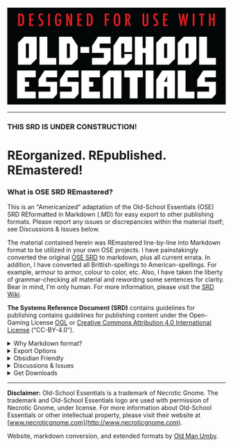 
![OSE Logo](OSE.Logo.Black.png)

---

### THIS SRD IS UNDER CONSTRUCTION!

# REorganized. REpublished. REmastered!

### What is OSE SRD REmastered?

This is an "Americanized" adaptation of the Old-School Essentials (OSE) SRD REformatted in Markdown (.MD) for easy export to other publishing formats. Please report any issues or discrepancies within the material itself; see Discussions & Issues below.

The material contained herein was REmastered line-by-line into Markdown format to be utilized in your own OSE projects. I have painstakingly converted the original [OSE SRD](https://oldschoolessentials.necroticgnome.com/srd/index.php/Main_Page) to markdown, plus all current errata. In addition, I have converted all Brittish-spellings to American-spellings. For example, armour to armor, colour to color, etc. Also, I have taken the liberty of grammar-checking all material and rewording some sentences for clarity. Bear in mind, I'm only human. For more information, please visit the [SRD Wiki](https://srd.wiki).

**The Systems Reference Document (SRD)** contains guidelines for publishing contains guidelines for publishing content under the Open-Gaming License [OGL](https://oldschoolessentials.necroticgnome.com/srd/index.php/Open_Game_License) or [Creative Commons Attribution 4.0 International License](https://creativecommons.org/licenses/by/4.0/legalcode) (“CC-BY-4.0”).

<details>
 <summary>Why Markdown format?</summary>

Markdown is a lightweight markup language with plain text formatting syntax created by [John Gruber](https://daringfireball.net). By its very nature, being a plain text file, it is designed to add future-proofing to any set of documents while still maintaining basic text and table formatting options. In addition, Markdown may be exported to HTML and many other formats using a number of various Markdown editors. Markdown is often used to format readme files, for writing books, blogs, and messages, or to simply create rich text using plain text in a Markdown editor.

</details>

<details>
 <summary>Export Options</summary>

I recommend using the following Markdown applications to edit the material:

* [Typora](https://typora.io): $15 (Pay Once)
* [Visual Studio Code](https://code.visualstudio.com/Download): FREE!

To export Markdown to various publishing formats, I recommend using Typora (listed above) as it has many good export options which will satify the majority of users. Most any good Markdown editors will offer basic exports. However, if you want more options, [PanWriter](https://panwriter.com) is the best solution. However, for PanWiter to function properly, the following applications must also be installed to maximize your export options:

* [Download PanDoc](https://github.com/jgm/pandoc/releases/download/2.19.2/pandoc-2.19.2-macOS.pkg)

Alternatively, you can install pandoc using Homebrew:

`brew install pandoc`

Homebrew can also install other software that integrates with Pandoc. For example, to install librsvg (its rsvg-convert covers formats without SVG support), Python (to use Pandoc filters), and BasicTeX (to typeset PDFs with LaTeX):

`brew install librsvg python homebrew/cask/basictex`

Note: On unsupported versions of macOS (more than three releases old), Homebrew installs from the source, which takes additional time and disk space for the ghc compiler and dependent Haskell libraries.

There is a zip file containing the binaries and man pages, for those who prefer not to use the installer. Simply unzip the file and move the binaries and man pages to whatever directory you like.

By default, Pandoc creates PDFs using LaTeX. Because a full MacTeX installation uses four gigabytes of disk space, we recommend BasicTeX or TinyTeX and using the tlmgr tool to install additional packages as needed. If you receive errors warning of fonts not found:

`tlmgr install collection-fontsrecommended`

</details>

<details>
 <summary>Obsidian Friendly</summary>

This adaption of the OSE SRD is designed specifically for PKM applications like Obsidian. [Obsidian.md](https://obsidian.md) is a powerful knowledge base on top of a local folder of plain text Markdown files. That definition sounds simple; however, Obsidian is much, much more. Visit [Josh Plunket's YouTube Channel](https://www.youtube.com/c/JoshPlunkett/videos) to learn more about using Obsidian for your roleplaying game campaign management.

</details>

<details>
 <summary>Discussions & Issues</summary>

Feel free to visit our [discussion](https://github.com/OldManUmby/OSE.SRD.Wiki/discussions) forum to examine publishing ideas regarding the D&D SRD. Please **REport** any [issues](https://github.com/OldManUmby/OSE.SRD.Wiki/issues) you find through Github. As an alternative, you can **REfork & REuse** this project through a GitHub [pull request](https://github.com/OldManUmby/OSE.SRD.Wiki/pulls).

</details>

<details>
 <summary>Get Downloads</summary>

* Download the latest [Release](#). COMING SOON!
* Download OSE official [Basic Rules](https://necroticgnome.com/products/old-school-essentials-basic-rules).
* Download OSE official [Errata](https://docs.google.com/document/d/1dzQnig4CNET8-1yLJgOfYdssc70oUp5rGfGUZuBZBQE/edit#heading=h.8u1si328qbpn).
* Download OSE official [Characters Sheets]([http://dnd.wizards.com/articles/features/character_sheets](https://necroticgnome.com/collections/free-downloads)).

</details>

---

**Disclaimer:** Old-School Essentials is a trademark of Necrotic Gnome. The trademark and Old-School Essentials logo are used with permission of Necrotic Gnome, under license. For more information about Old-School Essentials or other intellectual property, please visit their website at [www.necroticgnome.com](http://www.necroticgnome.com).

Website, markdown conversion, and extended formats by [Old Man Umby](http://www.oldmanumby.com).
